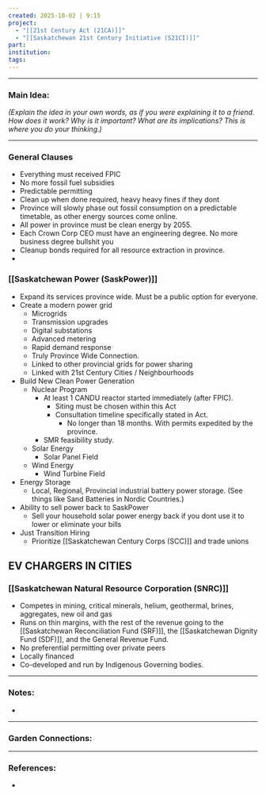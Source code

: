```yaml
---
created: 2025-10-02 | 9:15
project:
  - "[[21st Century Act (21CA)]]"
  - "[[Saskatchewan 21st Century Initiative (S21CI)]]"
part:
institution:
tags:
---
```

---
### Main Idea:

*(Explain the idea in your own words, as if you were explaining it to a friend. How does it work? Why is it important? What are its implications? This is where you do your thinking.)*

---
### General Clauses

- Everything must received FPIC 
- No more fossil fuel subsidies
- Predictable permitting
- Clean up when done required, heavy heavy fines if they dont
- Province will slowly phase out fossil consumption on a predictable timetable, as other energy sources come online. 
- All power in province must be clean energy by 2055. 
- Each Crown Corp CEO must have an engineering degree. No more business degree bullshit you 
- Cleanup bonds required for all resource extraction in province. 
- 

### [[Saskatchewan Power (SaskPower)]]

- Expand its services province wide. Must be a public option for everyone. 
- Create a modern power grid 
	- Microgrids
	- Transmission upgrades
	- Digital substations
	- Advanced metering
	- Rapid demand response
	- Truly Province Wide Connection. 
	- Linked to other provincial grids for power sharing
	- Linked with 21st Century Cities / Neighbourhoods 
- Build New Clean Power Generation
	- Nuclear Program
		- At least 1 CANDU reactor started immediately (after FPIC).
			- Siting must be chosen within this Act
			- Consultation timeline specifically stated in Act.
				- No longer than 18 months. With permits expedited by the province. 
		- SMR feasibility study. 
	- Solar Energy
		- Solar Panel Field
	- Wind Energy
		- Wind Turbine Field
- Energy Storage
	- Local, Regional, Provincial industrial battery power storage. (See things like Sand Batteries in Nordic Countries.)
- Ability to sell power back to SaskPower 
	- Sell your household solar power energy back if you dont use it to lower or eliminate your bills
- Just Transition Hiring
	- Prioritize [[Saskatchewan Century Corps (SCC)]] and trade unions 


EV CHARGERS IN CITIES 
- 

### [[Saskatchewan Natural Resource Corporation (SNRC)]]

- Competes in mining, critical minerals, helium, geothermal, brines, aggregates, new oil and gas
- Runs on thin margins, with the rest of the revenue going to the [[Saskatchewan Reconciliation Fund (SRF)]], the [[Saskatchewan Dignity Fund (SDF)]], and the General Revenue Fund.
- No preferential permitting over private peers
- Locally financed 
- Co-developed and run by Indigenous Governing bodies. 


--- 
### Notes:

- 



---
### Garden Connections:



--- 
### References: 

- 